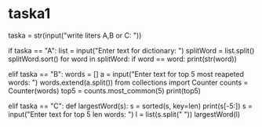 # taska1
taska = str(input("write liters A,B or C: "))

if taska == "A":
    list = input("Enter text for dictionary: ")
    splitWord = list.split()
    splitWord.sort()
    for word in splitWord:
        if word == word:
            print(str(word))

elif taska == "B":
    words = []
    a = input("Enter text for top 5 most reapeted words: ")
    words.extend(a.split())
    from collections import Counter
    counts = Counter(words)
    top5 = counts.most_common(5)
    print(top5)

elif taska == "C":
    def largestWord(s):
        s = sorted(s, key=len)
        print(s[-5:])
    s = input("Enter text for top 5 len words: ")
    l = list(s.split(" "))
    largestWord(l)
